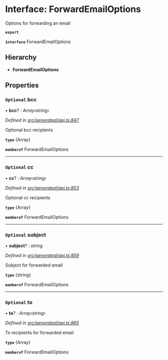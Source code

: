 # Interface: ForwardEmailOptions

Options for forwarding an email

**`export`** 

**`interface`** ForwardEmailOptions

## Hierarchy

* **ForwardEmailOptions**

## Properties

### `Optional` bcc

• **bcc**? : *Array‹string›*

*Defined in [src/generated/api.ts:847](https://github.com/mailslurp/mailslurp-client-ts-js/blob/5d485ad/src/generated/api.ts#L847)*

Optional bcc recipients

**`type`** {Array<string>}

**`memberof`** ForwardEmailOptions

___

### `Optional` cc

• **cc**? : *Array‹string›*

*Defined in [src/generated/api.ts:853](https://github.com/mailslurp/mailslurp-client-ts-js/blob/5d485ad/src/generated/api.ts#L853)*

Optional cc recipients

**`type`** {Array<string>}

**`memberof`** ForwardEmailOptions

___

### `Optional` subject

• **subject**? : *string*

*Defined in [src/generated/api.ts:859](https://github.com/mailslurp/mailslurp-client-ts-js/blob/5d485ad/src/generated/api.ts#L859)*

Subject for forwarded email

**`type`** {string}

**`memberof`** ForwardEmailOptions

___

### `Optional` to

• **to**? : *Array‹string›*

*Defined in [src/generated/api.ts:865](https://github.com/mailslurp/mailslurp-client-ts-js/blob/5d485ad/src/generated/api.ts#L865)*

To recipients for forwarded email

**`type`** {Array<string>}

**`memberof`** ForwardEmailOptions
